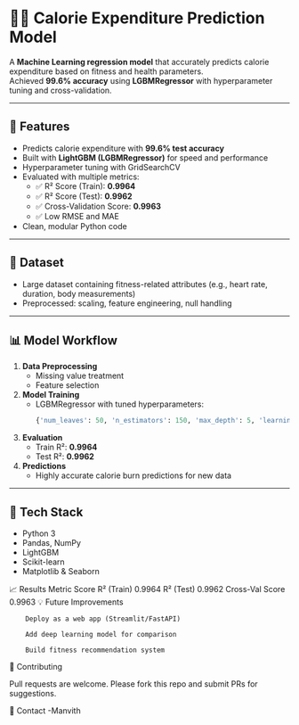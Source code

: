 # 🏋️‍♂️ Calorie Expenditure Prediction Model

A **Machine Learning regression model** that accurately predicts calorie expenditure based on fitness and health parameters.  
Achieved **99.6% accuracy** using **LGBMRegressor** with hyperparameter tuning and cross-validation.

---

## 🚀 Features
- Predicts calorie expenditure with **99.6% test accuracy**
- Built with **LightGBM (LGBMRegressor)** for speed and performance
- Hyperparameter tuning with GridSearchCV
- Evaluated with multiple metrics:
  - ✅ R² Score (Train): **0.9964**
  - ✅ R² Score (Test): **0.9962**
  - ✅ Cross-Validation Score: **0.9963**
  - ✅ Low RMSE and MAE
- Clean, modular Python code

---

## 📂 Dataset
- Large dataset containing fitness-related attributes (e.g., heart rate, duration, body measurements)
- Preprocessed: scaling, feature engineering, null handling

---

## 📊 Model Workflow
1. **Data Preprocessing**
   - Missing value treatment
   - Feature selection
2. **Model Training**
   - LGBMRegressor with tuned hyperparameters:
     ```python
     {'num_leaves': 50, 'n_estimators': 150, 'max_depth': 5, 'learning_rate': 0.1}
     ```
3. **Evaluation**
   - Train R²: **0.9964**
   - Test R²: **0.9962**
4. **Predictions**
   - Highly accurate calorie burn predictions for new data

---

## 🔧 Tech Stack
- Python 3
- Pandas, NumPy
- LightGBM
- Scikit-learn
- Matplotlib & Seaborn

📈 Results
Metric	Score
R² (Train)  	0.9964
R² (Test)	    0.9962
Cross-Val Score	0.9963
💡 Future Improvements

        Deploy as a web app (Streamlit/FastAPI)

        Add deep learning model for comparison

        Build fitness recommendation system

🤝 Contributing

Pull requests are welcome. Please fork this repo and submit PRs for suggestions.

📧 Contact
-Manvith

